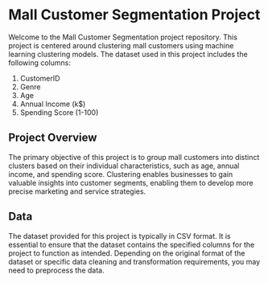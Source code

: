 # Mall Customer Segmentation Project

Welcome to the Mall Customer Segmentation project repository. This project is centered around clustering mall customers using machine learning clustering models. The dataset used in this project includes the following columns:

1. CustomerID
2. Genre
3. Age
4. Annual Income (k$)
5. Spending Score (1-100)

## Project Overview
The primary objective of this project is to group mall customers into distinct clusters based on their individual characteristics, such as age, annual income, and spending score. Clustering enables businesses to gain valuable insights into customer segments, enabling them to develop more precise marketing and service strategies.

## Data
The dataset provided for this project is typically in CSV format. It is essential to ensure that the dataset contains the specified columns for the project to function as intended. Depending on the original format of the dataset or specific data cleaning and transformation requirements, you may need to preprocess the data.
